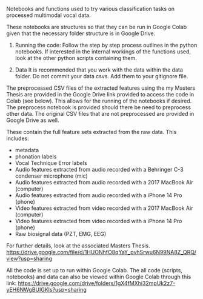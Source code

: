 Notebooks and functions used to try various classification tasks on processed multimodal vocal data.

These notebooks are structures so that they can be run in Google Colab given that the necessary folder structure is in Google Drive.

1. Running the code:
   Follow the step by step process outlines in the python notebooks. If interested in the internal workings of the
   functions used, look at the other python scripts containing them.

2. Data
   It is recommended that you work with the data within the data folder. Do not commit your data csvs. Add them to your gitignore file.

The preprocessed CSV files of the extracted features using the my Masters Thesis are provided in the Google Drive link provided to access the code in Colab (see below). This allows for the running of the notebooks if desired. The preprocess notebook is provided should there be need to preprocess other data. The original CSV files that are not preprocessed are provided in Google Drive as well.

These contain the full feature sets extracted from the raw data. This includes:
- metadata 
- phonation labels 
- Vocal Technique Error labels 
- Audio features extracted from audio recorded with a Behringer C-3 condenser microphone (mic)
- Audio features extracted from audio recorded with a 2017 MacBook Air (computer)
- Audio features extracted from audio recorded with a iPhone 14 Pro (phone)
- Video features extracted from video recorded with a 2017 MacBook Air (computer)
- Video features extracted from video recorded with a iPhone 14 Pro (phone)
- Raw biosignal data (PZT, EMG, EEG)

For further details, look at the associated Masters Thesis. 
https://drive.google.com/file/d/1HUONhfO8qYaY_pvhSrwu6N99NA8Z_QRQ/view?usp=sharing 

All the code is set up to run within Google Colab. 
The all code (scripts, notebooks) and data can also be viewed within Google Colab through this link: 
https://drive.google.com/drive/folders/1gX4fMXhi32mpUk2z7-yEH6NWgBUIGKls?usp=sharing

